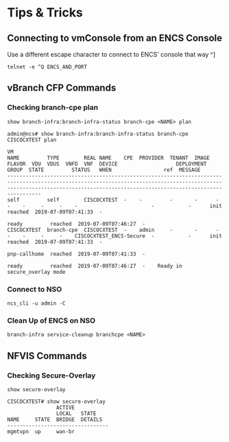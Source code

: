 # Tips & Tricks

## Connecting to vmConsole from an ENCS Console

Use a different escape character to connect to ENCS' console that way ^]
```
telnet -e ^Q ENCS_AND_PORT
```

## vBranch CFP Commands

### Checking branch-cpe plan

`show branch-infra:branch-infra-status branch-cpe <NAME> plan`

```
admin@ncs# show branch-infra:branch-infra-status branch-cpe CISCOCXTEST plan
                                                                                                                                       VM
NAME         TYPE        REAL NAME    CPE  PROVIDER  TENANT  IMAGE  FLAVOR  VDU  VDUS  VNFD  VNF  DEVICE                   DEPLOYMENT  GROUP  STATE         STATUS   WHEN                 ref  MESSAGE
-----------------------------------------------------------------------------------------------------------------------------------------------------------------------------------------------------------------------------
self         self        CISCOCXTEST  -    -         -       -      -       -    -     -     -    -                        -           -      init          reached  2019-07-09T07:41:33  -
                                                                                                                                              ready         reached  2019-07-09T07:46:27  -
CISCOCXTEST  branch-cpe  CISCOCXTEST  -    admin     -       -      -       -    -     -     -    CISCOCXTEST_ENCS-Secure  -           -      init          reached  2019-07-09T07:41:33  -
                                                                                                                                              pnp-callhome  reached  2019-07-09T07:41:33  -
                                                                                                                                              ready         reached  2019-07-09T07:46:27  -    Ready in secure_overlay mode
```

### Connect to NSO

`ncs_cli -u admin -C`

### Clean Up of ENCS on NSO

`branch-infra service-cleanup branchcpe <NAME>`

## NFVIS Commands

### Checking Secure-Overlay

`show secure-overlay`

```
CISCOCXTEST# show secure-overlay
                ACTIVE
                LOCAL   STATE
NAME     STATE  BRIDGE  DETAILS
---------------------------------
mgmtvpn  up     wan-br
```
